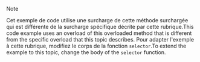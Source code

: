 > [!NOTE]
>  <span data-ttu-id="636e0-101">Cet exemple de code utilise une surcharge de cette méthode surchargée qui est différente de la surcharge spécifique décrite par cette rubrique.</span><span class="sxs-lookup"><span data-stu-id="636e0-101">This code example uses an overload of this overloaded method that is different from the specific overload that this topic describes.</span></span> <span data-ttu-id="636e0-102">Pour adapter l'exemple à cette rubrique, modifiez le corps de la fonction `selector`.</span><span class="sxs-lookup"><span data-stu-id="636e0-102">To extend the example to this topic, change the body of the `selector` function.</span></span>